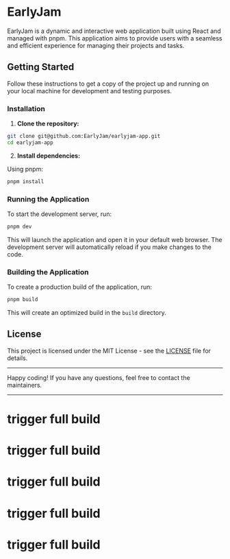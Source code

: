 # EarlyJam

EarlyJam is a dynamic and interactive web application built using React and managed with pnpm. This application aims to provide users with a seamless and efficient experience for managing their projects and tasks.

## Getting Started

Follow these instructions to get a copy of the project up and running on your local machine for development and testing purposes.

### Installation

1. **Clone the repository:**

```bash
git clone git@github.com:EarlyJam/earlyjam-app.git
cd earlyjam-app
```

2. **Install dependencies:**

Using pnpm:

```bash
pnpm install
```

### Running the Application

To start the development server, run:

```bash
pnpm dev
```

This will launch the application and open it in your default web browser. The development server will automatically reload if you make changes to the code.

### Building the Application

To create a production build of the application, run:

```bash
pnpm build
```

This will create an optimized build in the `build` directory.

## License

This project is licensed under the MIT License - see the [LICENSE](LICENSE) file for details.

---

Happy coding! If you have any questions, feel free to contact the maintainers.

---
# trigger full build
# trigger full build
# trigger full build
# trigger full build
# trigger full build
